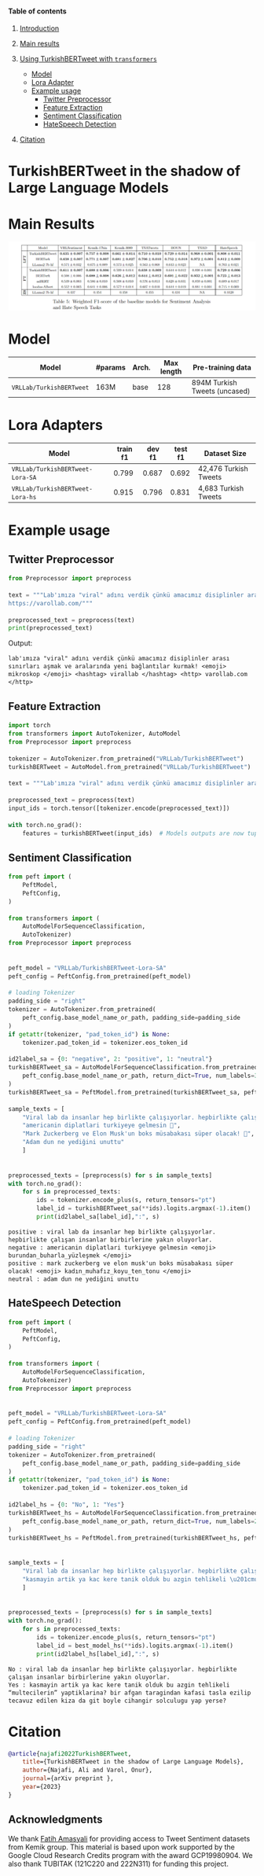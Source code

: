 #### Table of contents
1. [Introduction](#introduction)
2. [Main results](#results)
3. [Using TurkishBERTweet with `transformers`](#transformers)
    - [Model](#trainedModels)
    - [Lora Adapter]($loraAdapter)    
    - [Example usage](#usage2)
        - [Twitter Preprocessor](#preprocess)
        - [Feature Extraction](#feature_extraction)
        - [Sentiment Classification](#sa_lora)
        - [HateSpeech Detection](#hs_lora)

4. [Citation](#citation)
# <a name="introduction"></a> TurkishBERTweet in the shadow of Large Language Models


# <a name="results"></a> Main Results
![alt text](main_results.png "Title")



<!-- https://huggingface.co/VRLLab/TurkishBERTweet -->
# <a name="trainedModels"></a> Model
Model | #params | Arch. | Max length | Pre-training data
---|---|---|---|---
`VRLLab/TurkishBERTweet` | 163M | base | 128 | 894M Turkish Tweets (uncased)

# <a name="loraAdapter"></a> Lora Adapters
Model | train f1 | dev f1 | test f1 | Dataset Size
---|---|---|---|---
`VRLLab/TurkishBERTweet-Lora-SA` | 0.799 | 0.687 | 0.692 | 42,476 Turkish Tweets  
`VRLLab/TurkishBERTweet-Lora-hs` | 0.915 | 0.796 | 0.831 | 4,683 Turkish Tweets  
# <a name="usage2"></a> Example usage


## <a name="preprocess"></a> Twitter Preprocessor
```python
from Preprocessor import preprocess

text = """Lab'ımıza "viral" adını verdik çünkü amacımız disiplinler arası sınırları aşmak ve aralarında yeni bağlantılar kurmak! 🔬 #ViralLab
https://varollab.com/"""

preprocessed_text = preprocess(text)
print(preprocessed_text)
```
Output:
```output
lab'ımıza "viral" adını verdik çünkü amacımız disiplinler arası sınırları aşmak ve aralarında yeni bağlantılar kurmak! <emoji> mikroskop </emoji> <hashtag> virallab </hashtag> <http> varollab.com </http>
```


## <a name="feature_extraction"></a> Feature Extraction

```python
import torch
from transformers import AutoTokenizer, AutoModel
from Preprocessor import preprocess

tokenizer = AutoTokenizer.from_pretrained("VRLLab/TurkishBERTweet")
turkishBERTweet = AutoModel.from_pretrained("VRLLab/TurkishBERTweet")

text = """Lab'ımıza "viral" adını verdik çünkü amacımız disiplinler arası sınırları aşmak ve aralarında yeni bağlantılar kurmak! 💥🔬 #ViralLab #DisiplinlerArası #YenilikçiBağlantılar"""

preprocessed_text = preprocess(text)
input_ids = torch.tensor([tokenizer.encode(preprocessed_text)])

with torch.no_grad():
    features = turkishBERTweet(input_ids)  # Models outputs are now tuples
```


## <a name="sa_lora"></a> Sentiment Classification

```python
from peft import (
    PeftModel,
    PeftConfig,
)

from transformers import (
    AutoModelForSequenceClassification,
    AutoTokenizer)
from Preprocessor import preprocess
 

peft_model = "VRLLab/TurkishBERTweet-Lora-SA"
peft_config = PeftConfig.from_pretrained(peft_model)

# loading Tokenizer
padding_side = "right"
tokenizer = AutoTokenizer.from_pretrained(
    peft_config.base_model_name_or_path, padding_side=padding_side
)
if getattr(tokenizer, "pad_token_id") is None:
    tokenizer.pad_token_id = tokenizer.eos_token_id

id2label_sa = {0: "negative", 2: "positive", 1: "neutral"}
turkishBERTweet_sa = AutoModelForSequenceClassification.from_pretrained(
    peft_config.base_model_name_or_path, return_dict=True, num_labels=3, id2label=id2label_sa
)
turkishBERTweet_sa = PeftModel.from_pretrained(turkishBERTweet_sa, peft_model)

sample_texts = [
    "Viral lab da insanlar hep birlikte çalışıyorlar. hepbirlikte çalışan insanlar birbirlerine yakın oluyorlar.",     
    "americanin diplatlari turkiyeye gelmesin 😤",
    "Mark Zuckerberg ve Elon Musk'un boks müsabakası süper olacak! 🥷",
    "Adam dun ne yediğini unuttu"
    ]


preprocessed_texts = [preprocess(s) for s in sample_texts]
with torch.no_grad():
    for s in preprocessed_texts:
        ids = tokenizer.encode_plus(s, return_tensors="pt")
        label_id = turkishBERTweet_sa(**ids).logits.argmax(-1).item()
        print(id2label_sa[label_id],":", s)
```

```output
positive : viral lab da insanlar hep birlikte çalışıyorlar. hepbirlikte çalışan insanlar birbirlerine yakın oluyorlar.
negative : americanin diplatlari turkiyeye gelmesin <emoji> burundan_buharla_yüzleşmek </emoji>
positive : mark zuckerberg ve elon musk'un boks müsabakası süper olacak! <emoji> kadın_muhafız_koyu_ten_tonu </emoji>
neutral : adam dun ne yediğini unuttu
```
## <a name="hs_lora"></a> HateSpeech Detection
```python
from peft import (
    PeftModel,
    PeftConfig,
)

from transformers import (
    AutoModelForSequenceClassification,
    AutoTokenizer)
from Preprocessor import preprocess
 

peft_model = "VRLLab/TurkishBERTweet-Lora-SA"
peft_config = PeftConfig.from_pretrained(peft_model)

# loading Tokenizer
padding_side = "right"
tokenizer = AutoTokenizer.from_pretrained(
    peft_config.base_model_name_or_path, padding_side=padding_side
)
if getattr(tokenizer, "pad_token_id") is None:
    tokenizer.pad_token_id = tokenizer.eos_token_id

id2label_hs = {0: "No", 1: "Yes"}
turkishBERTweet_hs = AutoModelForSequenceClassification.from_pretrained(
    peft_config.base_model_name_or_path, return_dict=True, num_labels=2, id2label=id2label_hs
)
turkishBERTweet_hs = PeftModel.from_pretrained(turkishBERTweet_hs, peft_model)


sample_texts = [
    "Viral lab da insanlar hep birlikte çalışıyorlar. hepbirlikte çalışan insanlar birbirlerine yakın oluyorlar.",     
    "kasmayin artik ya kac kere tanik olduk bu azgin tehlikeli \u201cmultecilerin\u201d yaptiklarina? bir afgan taragindan kafasi tasla ezilip tecavuz edilen kiza da git boyle cihangir solculugu yap yerse?",
    ]


preprocessed_texts = [preprocess(s) for s in sample_texts]
with torch.no_grad():
    for s in preprocessed_texts:
        ids = tokenizer.encode_plus(s, return_tensors="pt")
        label_id = best_model_hs(**ids).logits.argmax(-1).item()
        print(id2label_hs[label_id],":", s)
```

```output
No : viral lab da insanlar hep birlikte çalışıyorlar. hepbirlikte çalışan insanlar birbirlerine yakın oluyorlar.
Yes : kasmayin artik ya kac kere tanik olduk bu azgin tehlikeli “multecilerin” yaptiklarina? bir afgan taragindan kafasi tasla ezilip tecavuz edilen kiza da git boyle cihangir solculugu yap yerse?

```
 

# <a name="citation"></a> Citation
```bibtex
@article{najafi2022TurkishBERTweet,
    title={TurkishBERTweet in the shadow of Large Language Models},
    author={Najafi, Ali and Varol, Onur},
    journal={arXiv preprint },
    year={2023}
}
```

## Acknowledgments
We thank [Fatih Amasyali](https://avesis.yildiz.edu.tr/amasyali) for providing access to Tweet Sentiment datasets from Kemik group.
This material is based upon work supported by the Google Cloud Research Credits program with the award GCP19980904. We also thank TUBITAK (121C220 and 222N311) for funding this project. 